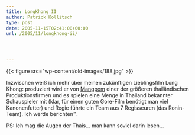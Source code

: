 ```yaml
---
title: LongKhong II
author: Patrick Kollitsch
type: post
date: 2005-11-15T02:41:00+00:00
url: /2005/11/longkhong-ii/




---
```

{{< figure src="wp-content/old-images/188.jpg" >}}

Inzwischen weiß ich mehr über meinen zukünftigen Lieblingsfilm Long Khong: produziert wird er von [Mangpom][1] einer der größeren thailändischen Produktionsfirmen und es spielen eine Menge in Thailand bekannter Schauspieler mit (klar, für einen guten Gore-Film benötigt man viel Kanonenfutter) und Regie führte ein Team aus 7 Regisseuren (das Ronin-Team). Ich werde berichten&trade;.

PS: Ich mag die Augen der Thais... man kann soviel darin lesen...

 [1]: http://www.mangpong.co.th/
